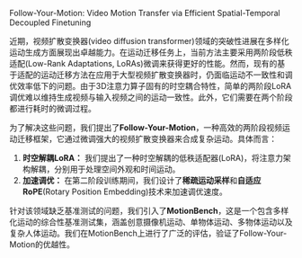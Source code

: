 Follow-Your-Motion: Video Motion Transfer via Efficient Spatial-Temporal Decoupled Finetuning

近期，视频扩散变换器(video diffusion transformer)领域的突破性进展在多样化运动生成方面展现出卓越能力。在运动迁移任务上，当前方法主要采用两阶段低秩适配(Low-Rank Adaptations, LoRAs)微调来获得更好的性能。然而，现有的基于适配的运动迁移方法在应用于大型视频扩散变换器时，仍面临运动不一致性和调优效率低下的问题。由于3D注意力算子固有的时空耦合特性，简单的两阶段LoRA调优难以维持生成视频与输入视频之间的运动一致性。此外，它们需要在两个阶段都进行耗时的微调过程。

为了解决这些问题，我们提出了**Follow-Your-Motion**，一种高效的两阶段视频运动迁移框架，它通过微调强大的视频扩散变换器来合成复杂运动。具体而言：
1.  **时空解耦LoRA：** 我们提出了一种时空解耦的低秩适配器(LoRA)，将注意力架构解耦，分别用于处理空间外观和时间运动。
2.  **加速调优：** 在第二阶段训练期间，我们设计了**稀疏运动采样**和**自适应RoPE**(Rotary Position Embedding)技术来加速调优速度。

针对该领域缺乏基准测试的问题，我们引入了**MotionBench**，这是一个包含多样化运动的综合性基准测试集，涵盖创意摄像机运动、单物体运动、多物体运动以及复杂人体运动。我们在MotionBench上进行了广泛的评估，验证了Follow-Your-Motion的优越性。   